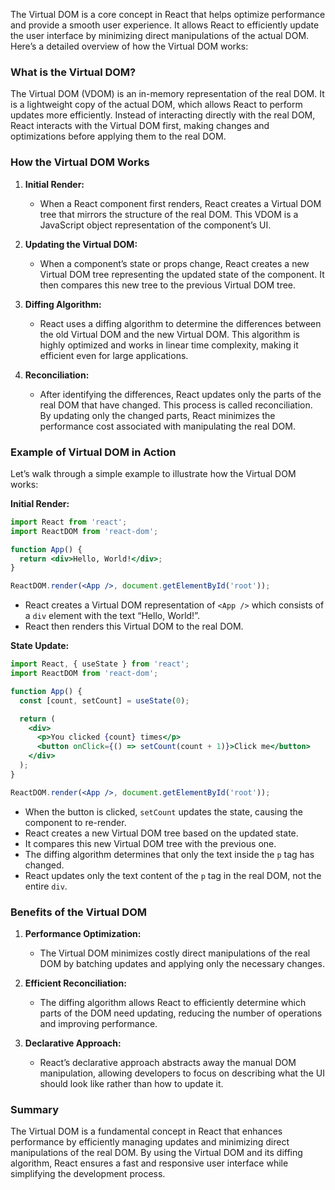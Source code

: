 The Virtual DOM is a core concept in React that helps optimize performance and provide a smooth user experience. It allows React to efficiently update the user interface by minimizing direct manipulations of the actual DOM. Here’s a detailed overview of how the Virtual DOM works:

### What is the Virtual DOM?

The Virtual DOM (VDOM) is an in-memory representation of the real DOM. It is a lightweight copy of the actual DOM, which allows React to perform updates more efficiently. Instead of interacting directly with the real DOM, React interacts with the Virtual DOM first, making changes and optimizations before applying them to the real DOM.

### How the Virtual DOM Works

1. **Initial Render:**
   - When a React component first renders, React creates a Virtual DOM tree that mirrors the structure of the real DOM. This VDOM is a JavaScript object representation of the component’s UI.

2. **Updating the Virtual DOM:**
   - When a component’s state or props change, React creates a new Virtual DOM tree representing the updated state of the component. It then compares this new tree to the previous Virtual DOM tree.

3. **Diffing Algorithm:**
   - React uses a diffing algorithm to determine the differences between the old Virtual DOM and the new Virtual DOM. This algorithm is highly optimized and works in linear time complexity, making it efficient even for large applications.

4. **Reconciliation:**
   - After identifying the differences, React updates only the parts of the real DOM that have changed. This process is called reconciliation. By updating only the changed parts, React minimizes the performance cost associated with manipulating the real DOM.

### Example of Virtual DOM in Action

Let’s walk through a simple example to illustrate how the Virtual DOM works:

**Initial Render:**

```jsx
import React from 'react';
import ReactDOM from 'react-dom';

function App() {
  return <div>Hello, World!</div>;
}

ReactDOM.render(<App />, document.getElementById('root'));
```

- React creates a Virtual DOM representation of `<App />` which consists of a `div` element with the text “Hello, World!”.
- React then renders this Virtual DOM to the real DOM.

**State Update:**

```jsx
import React, { useState } from 'react';
import ReactDOM from 'react-dom';

function App() {
  const [count, setCount] = useState(0);

  return (
    <div>
      <p>You clicked {count} times</p>
      <button onClick={() => setCount(count + 1)}>Click me</button>
    </div>
  );
}

ReactDOM.render(<App />, document.getElementById('root'));
```

- When the button is clicked, `setCount` updates the state, causing the component to re-render.
- React creates a new Virtual DOM tree based on the updated state.
- It compares this new Virtual DOM tree with the previous one.
- The diffing algorithm determines that only the text inside the `p` tag has changed.
- React updates only the text content of the `p` tag in the real DOM, not the entire `div`.

### Benefits of the Virtual DOM

1. **Performance Optimization:**
   - The Virtual DOM minimizes costly direct manipulations of the real DOM by batching updates and applying only the necessary changes.

2. **Efficient Reconciliation:**
   - The diffing algorithm allows React to efficiently determine which parts of the DOM need updating, reducing the number of operations and improving performance.

3. **Declarative Approach:**
   - React’s declarative approach abstracts away the manual DOM manipulation, allowing developers to focus on describing what the UI should look like rather than how to update it.

### Summary

The Virtual DOM is a fundamental concept in React that enhances performance by efficiently managing updates and minimizing direct manipulations of the real DOM. By using the Virtual DOM and its diffing algorithm, React ensures a fast and responsive user interface while simplifying the development process.